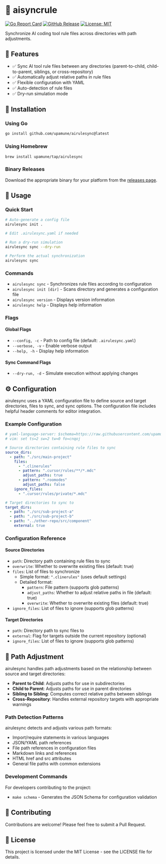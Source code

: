 # 🔄 aisyncrule

[![Go Report Card](https://goreportcard.com/badge/github.com/upamune/airulesync)](https://goreportcard.com/report/github.com/upamune/airulesync)
[![GitHub Release](https://img.shields.io/github/v/release/upamune/airulesync)](https://github.com/upamune/airulesync/releases)
[![License: MIT](https://img.shields.io/badge/License-MIT-yellow.svg)](https://opensource.org/licenses/MIT)

Synchronize AI coding tool rule files across directories with path adjustments.

## 🌟 Features

- ✅ Sync AI tool rule files between any directories (parent-to-child, child-to-parent, siblings, or cross-repository)
- ✅ Automatically adjust relative paths in rule files
- ✅ Flexible configuration with YAML
- ✅ Auto-detection of rule files
- ✅ Dry-run simulation mode

## 🚀 Installation

### Using Go

```bash
go install github.com/upamune/airulesync@latest
```

### Using Homebrew

```bash
brew install upamune/tap/airulesync
```

### Binary Releases

Download the appropriate binary for your platform from the [releases page](https://github.com/upamune/airulesync/releases).

## 📖 Usage

### Quick Start

```bash
# Auto-generate a config file
airulesync init .

# Edit .airulesync.yaml if needed

# Run a dry-run simulation
airulesync sync --dry-run

# Perform the actual synchronization
airulesync sync
```

### Commands

- `airulesync sync` - Synchronizes rule files according to configuration
- `airulesync init [dir]` - Scans directory and generates a configuration file
- `airulesync version` - Displays version information
- `airulesync help` - Displays help information

### Flags

#### Global Flags
- `--config, -c` - Path to config file (default: `.airulesync.yaml`)
- `--verbose, -v` - Enable verbose output
- `--help, -h` - Display help information

#### Sync Command Flags
- `--dry-run, -d` - Simulate execution without applying changes

## ⚙️ Configuration

airulesync uses a YAML configuration file to define source and target directories, files to sync, and sync options. The configuration file includes helpful header comments for editor integration.

### Example Configuration

```yaml
# yaml-language-server: $schema=https://raw.githubusercontent.com/upamune/airulesync/refs/heads/main/schema.json
# vim: set ts=2 sw=2 tw=0 fo=cnqoj

# Source directories containing rule files to sync
source_dirs:
  - path: "./src/main-project"
    files:
      - ".clinerules"
      - pattern: ".cursor/rules/**/*.mdc"
        adjust_paths: true
      - pattern: ".roomodes"
        adjust_paths: false
    ignore_files:
      - ".cursor/rules/private/*.mdc"

# Target directories to sync to
target_dirs:
  - path: "./src/sub-project-a"
  - path: "./src/sub-project-b"
  - path: "../other-repo/src/component"
    external: true
```

### Configuration Reference

#### Source Directories

- `path`: Directory path containing rule files to sync
- `overwrite`: Whether to overwrite existing files (default: true)
- `files`: List of files to synchronize
  - Simple format: `".clinerules"` (uses default settings)
  - Detailed format:
    - `pattern`: File pattern (supports glob patterns)
    - `adjust_paths`: Whether to adjust relative paths in file (default: true)
    - `overwrite`: Whether to overwrite existing files (default: true)
- `ignore_files`: List of files to ignore (supports glob patterns)

#### Target Directories

- `path`: Directory path to sync files to
- `external`: Flag for targets outside the current repository (optional)
- `ignore_files`: List of files to ignore (supports glob patterns)

## 📝 Path Adjustment

airulesync handles path adjustments based on the relationship between source and target directories:

- **Parent to Child**: Adjusts paths for use in subdirectories
- **Child to Parent**: Adjusts paths for use in parent directories 
- **Sibling to Sibling**: Computes correct relative paths between siblings
- **Cross-Repository**: Handles external repository targets with appropriate warnings

### Path Detection Patterns

airulesync detects and adjusts various path formats:

- Import/require statements in various languages
- JSON/YAML path references
- File path references in configuration files
- Markdown links and references
- HTML href and src attributes
- General file paths with common extensions

### Development Commands

For developers contributing to the project:

- `make schema` - Generates the JSON Schema for configuration validation

## 🤝 Contributing

Contributions are welcome! Please feel free to submit a Pull Request.

## 📜 License

This project is licensed under the MIT License - see the LICENSE file for details.
